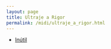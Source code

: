 ```yaml
---
layout: page
title: Ultraje a Rigor
permalink: /midi/ultraje_a_rigor.html
---
```


* [Inútil](http://srv.victor3d.com.br/midi/inutil.mid)